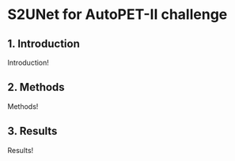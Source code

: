 # S2UNet for AutoPET-II challenge

## 1. Introduction

Introduction!

## 2. Methods

Methods!

## 3. Results

Results!
